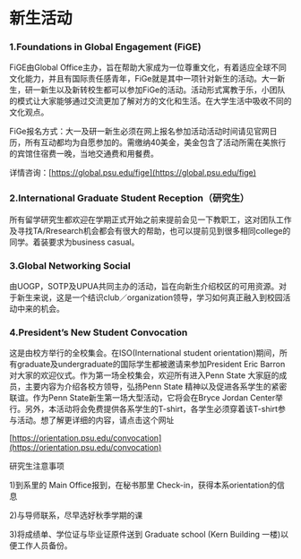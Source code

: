 # 新生活动

### 1.Foundations in Global Engagement \(FiGE\)

FiGE由Global Office主办，旨在帮助大家成为一位尊重文化，有着适应全球不同文化能力，并且有国际责任感青年，FiGe就是其中一项针对新生的活动。大一新生，研一新生以及新转校生都可以参加FiGe的活动。活动形式寓教于乐，小团队的模式让大家能够通过交流更加了解对方的文化和生活。在大学生活中吸收不同的文化观点。

FiGe报名方式：大一及研一新生必须在网上报名参加活动活动时间请见官网日历，所有互动都均为自愿参加的。需缴纳40美金，美金包含了活动所需在美旅行的宾馆住宿费一晚，当地交通费和用餐费。

详情咨询：[https://global.psu.edu/fige](https://global.psu.edu/fige)

### 2.International Graduate Student Reception（研究生）

所有留学研究生都欢迎在学期正式开始之前来提前会见一下教职工，这对团队工作及寻找TA/Rresearch机会都会有很大的帮助，也可以提前见到很多相同college的同学。着装要求为business casual。

### 3.Global Networking Social

由UOGP，SOTP及UPUA共同主办的活动，旨在向新生介绍校区的可用资源。对于新生来说，这是一个结识club／organization领导，学习如何真正融入到校园活动中来的机会。

### 4.President’s New Student Convocation

这是由校方举行的全校集会。在ISO\(International student orientation\)期间，所有graduate及undergraduate的国际学生都被邀请来参加President Eric Barron对大家的欢迎仪式。作为第一场全校集会，欢迎所有进入Penn State 大家庭的成员，主要内容为介绍各校方领导，弘扬Penn State 精神以及促进各系学生的紧密联谊。作为Penn State新生第一场大型活动，它将会在Bryce Jordan Center举行。另外，本活动将会免费提供各系学生的T-shirt，各学生必须穿着该T-shirt参与活动。想了解更详细的内容，请点击这个网址

[https://orientation.psu.edu/convocation](https://orientation.psu.edu/convocation)

研究生注意事项

1\)到系里的 Main Office报到，在秘书那里 Check-in，获得本系orientation的信息

2\)与导师联系，尽早选好秋季学期的课

3\)将成绩单、学位证与毕业证原件送到 Graduate school \(Kern Building 一楼\)以便工作人员备份。

